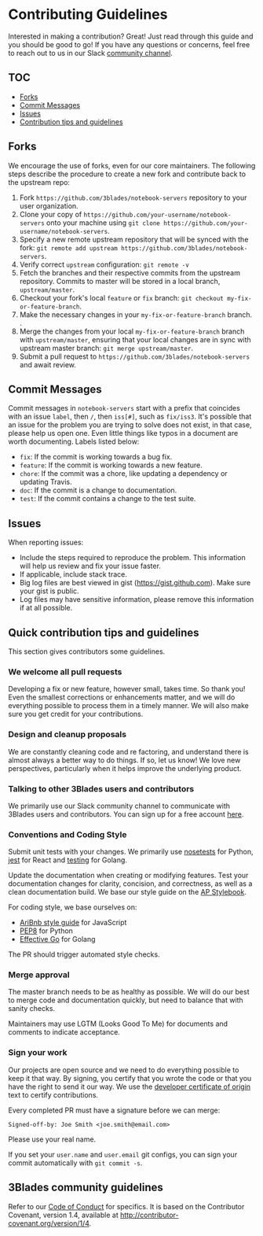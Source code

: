 # Contributing Guidelines

Interested in making a contribution? Great! Just read through this guide and you should be good to go! If you have any questions or concerns, feel free to reach out to us in our Slack [community channel](https://slackin-pypmyuhqds.now.sh/).

## TOC

- [Forks](#forks)
- [Commit Messages](#commit-messages)
- [Issues](#issues)
- [Contribution tips and guidelines](#contribution-tips-and-guidelines)

## Forks

We encourage the use of forks, even for our core maintainers. The following steps describe the procedure to create a new fork and contribute back to the upstream repo:

1. Fork `https://github.com/3blades/notebook-servers` repository to your user organization.
1. Clone your copy of `https://github.com/your-username/notebook-servers` onto your machine using
`git clone https://github.com/your-username/notebook-servers`.
1. Specify a new remote upstream repository that will be synced with the fork: `git remote add upstream https://github.com/3blades/notebook-servers`.
1. Verify correct `upstream` configuration: `git remote -v`
1. Fetch the branches and their respective commits from the upstream repository. Commits to master will be stored in a local branch, `upstream/master`.
1. Checkout your fork's local `feature` or `fix` branch: `git checkout my-fix-or-feature-branch`.
1. Make the necessary changes in your `my-fix-or-feature-branch` branch. .
1. Merge the changes from your local `my-fix-or-feature-branch` branch with `upstream/master`, ensuring that your local changes are in sync with upstream master branch: `git merge upstream/master`.
1. Submit a pull request to `https://github.com/3blades/notebook-servers` and await review.

## Commit Messages

Commit messages in `notebook-servers` start with a prefix that coincides with an issue `label`, then `/`, then `iss[#]`, such as `fix/iss3`. It's possible that an issue for the problem you are trying to solve does not exist, in that case, please help us open one. Even little things like typos in a document are worth documenting. Labels listed below:

- `fix`: If the commit is working towards a bug fix.
- `feature`: If the commit is working towards a new feature.
- `chore`: If the commit was a chore, like updating a dependency or updating Travis.
- `doc`: If the commit is a change to documentation.
- `test`: If the commit contains a change to the test suite.

## Issues

When reporting issues:

- Include the steps required to reproduce the problem. This information will help us review and fix your issue faster.
- If applicable, include stack trace.
- Big log files are best viewed in gist (https://gist.github.com). Make sure your gist is public.
- Log files may have sensitive information, please remove this information if at all possible.

## Quick contribution tips and guidelines

This section gives contributors some guidelines.

### We welcome all pull requests

Developing a fix or new feature, however small, takes time. So thank you! Even the smallest corrections or enhancements matter, and we will do everything possible to process them in a timely manner. We will also make sure you get credit for your contributions.

### Design and cleanup proposals

We are constantly cleaning code and re factoring, and understand there is almost always a better way to do things. If so, let us know! We love new perspectives, particularly when it helps improve the underlying product.

### Talking to other 3Blades users and contributors

We primarily use our Slack community channel to communicate with 3Blades users and contributors. You can sign up for a free account [here](https://slackin-pypmyuhqds.now.sh/).

### Conventions and Coding Style

Submit unit tests with your changes. We primarily use [nosetests](http://nose.readthedocs.io/en/latest/usage.html) for Python, [jest](https://facebook.github.io/jest/) for React and [testing](https://golang.org/pkg/testing/) for Golang.

Update the documentation when creating or modifying features. Test your
documentation changes for clarity, concision, and correctness, as well as a
clean documentation build. We base our style guide on the [AP Stylebook](https://en.wikipedia.org/wiki/AP_Stylebook).

For coding style, we base ourselves on:

- [AriBnb style guide](https://github.com/3blades/javascript) for JavaScript
- [PEP8](https://www.python.org/dev/peps/pep-0008/) for Python
- [Effective Go](https://golang.org/doc/effective_go.html) for Golang

The PR should trigger automated style checks.

### Merge approval

The master branch needs to be as healthy as possible. We will do our best to merge code and documentation quickly, but need to balance that with sanity checks.

Maintainers may use LGTM (Looks Good To Me) for documents and comments to
indicate acceptance.

### Sign your work

Our projects are open source and we need to do everything possible to keep it that way. By signing, you certify that you wrote the code or that you have the right to send it our way. We use the [developer certificate of origin](http://developercertificate.org/) text to certify contributions.

Every completed PR must have a signature before we can merge:

    Signed-off-by: Joe Smith <joe.smith@email.com>

Please use your real name.

If you set your `user.name` and `user.email` git configs, you can sign your
commit automatically with `git commit -s`.

## 3Blades community guidelines

Refer to our [Code of Conduct](CODE_OF_CONDUCT.md) for specifics. It is based on the Contributor Covenant, version 1.4, available at http://contributor-covenant.org/version/1/4.
